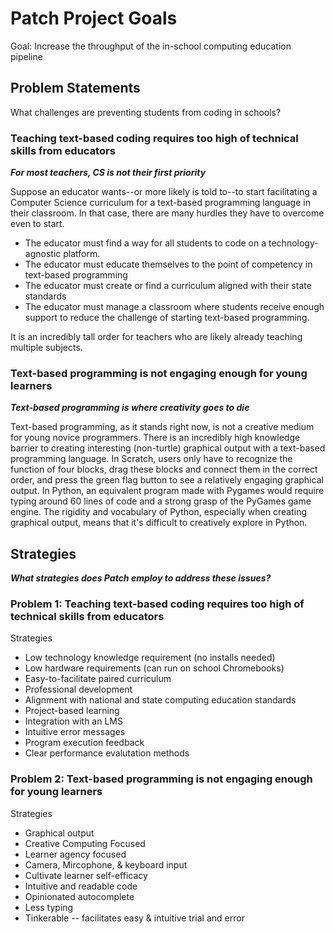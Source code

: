 # Patch Project Goals

Goal: Increase the throughput of the in-school computing education pipeline

## Problem Statements

What challenges are preventing students from coding in schools?

### Teaching text-based coding requires too high of technical skills from educators

**_For most teachers, CS is not their first priority_**

Suppose an educator wants--or more likely is told to--to start facilitating a Computer Science curriculum for a text-based programming language in their classroom. In that case, there are many hurdles they have to overcome even to start.

- The educator must find a way for all students to code on a technology-agnostic platform.
- The educator must educate themselves to the point of competency in text-based programming
- The educator must create or find a curriculum aligned with their state standards
- The educator must manage a classroom where students receive enough support to reduce the challenge of starting text-based programming.

It is an incredibly tall order for teachers who are likely already teaching multiple subjects.

### Text-based programming is not engaging enough for young learners

**_Text-based programming is where creativity goes to die_**

Text-based programming, as it stands right now, is not a creative medium for young novice programmers. There is an incredibly high knowledge barrier to creating interesting (non-turtle) graphical output with a text-based programming language. In Scratch, users only have to recognize the function of four blocks, drag these blocks and connect them in the correct order, and press the green flag button to see a relatively engaging graphical output. In Python, an equivalent program made with Pygames would require typing around 60 lines of code and a strong grasp of the PyGames game engine. The rigidity and vocabulary of Python, especially when creating graphical output, means that it's difficult to creatively explore in Python.

## Strategies

_**What strategies does Patch employ to address these issues?**_

### Problem 1: Teaching text-based coding requires too high of technical skills from educators

Strategies

- Low technology knowledge requirement (no installs needed)
- Low hardware requirements (can run on school Chromebooks)
- Easy-to-facilitate paired curriculum
- Professional development
- Alignment with national and state computing education standards
- Project-based learning
- Integration with an LMS
- Intuitive error messages
- Program execution feedback
- Clear performance evalutation methods

### Problem 2: Text-based programming is not engaging enough for young learners

Strategies

- Graphical output
- Creative Computing Focused
- Learner agency focused
- Camera, Mircophone, & keyboard input
- Cultivate learner self-efficacy
- Intuitive and readable code
- Opinionated autocomplete
- Less typing
- Tinkerable -- facilitates easy & intuitive trial and error
